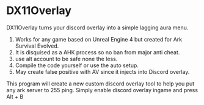 DX11Overlay
===========
DX11Overlay turns your discord overlay into a simple lagging aura menu. 
1) Works for any game based on Unreal Engine 4 but created for Ark Survival Evolved. 
2) It is disquised as a AHK process so no ban from major anti cheat. 
3) use alt account to be safe none the less. 
4) Compile the code yourself or use the auto setup. 
5) May create false positive with AV since it injects into Discord overlay. 

This program will create a new custom discord overlay tool to help you put any ark server to 255 ping. Simply enable discord overlay ingame and press Alt + B
